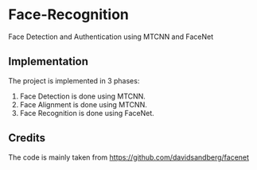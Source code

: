 # Face-Recognition

Face Detection and Authentication using MTCNN and FaceNet

## Implementation

The project is implemented in 3 phases:
  1. Face Detection is done using MTCNN.
  2. Face Alignment is done using MTCNN.
  3. Face Recognition is done using FaceNet.
  
## Credits
 
 The code is mainly taken from https://github.com/davidsandberg/facenet
